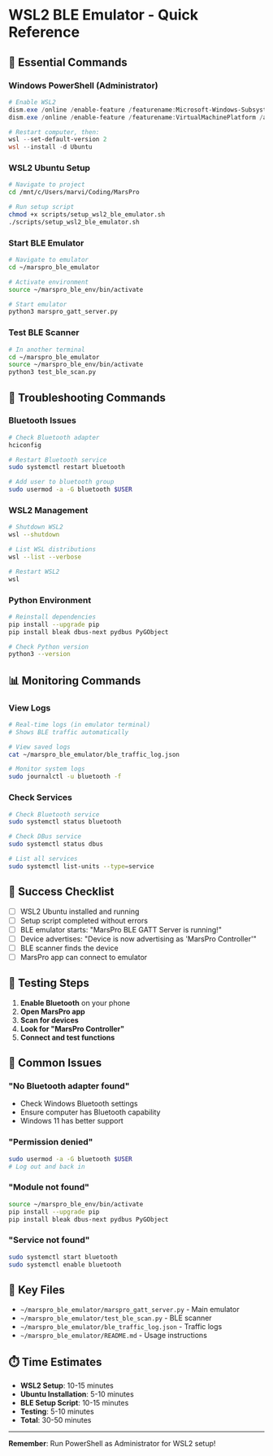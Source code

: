 # WSL2 BLE Emulator - Quick Reference

## 🚀 Essential Commands

### **Windows PowerShell (Administrator)**
```powershell
# Enable WSL2
dism.exe /online /enable-feature /featurename:Microsoft-Windows-Subsystem-Linux /all /norestart
dism.exe /online /enable-feature /featurename:VirtualMachinePlatform /all /norestart

# Restart computer, then:
wsl --set-default-version 2
wsl --install -d Ubuntu
```

### **WSL2 Ubuntu Setup**
```bash
# Navigate to project
cd /mnt/c/Users/marvi/Coding/MarsPro

# Run setup script
chmod +x scripts/setup_wsl2_ble_emulator.sh
./scripts/setup_wsl2_ble_emulator.sh
```

### **Start BLE Emulator**
```bash
# Navigate to emulator
cd ~/marspro_ble_emulator

# Activate environment
source ~/marspro_ble_env/bin/activate

# Start emulator
python3 marspro_gatt_server.py
```

### **Test BLE Scanner**
```bash
# In another terminal
cd ~/marspro_ble_emulator
source ~/marspro_ble_env/bin/activate
python3 test_ble_scan.py
```

## 🔧 Troubleshooting Commands

### **Bluetooth Issues**
```bash
# Check Bluetooth adapter
hciconfig

# Restart Bluetooth service
sudo systemctl restart bluetooth

# Add user to bluetooth group
sudo usermod -a -G bluetooth $USER
```

### **WSL2 Management**
```bash
# Shutdown WSL2
wsl --shutdown

# List WSL distributions
wsl --list --verbose

# Restart WSL2
wsl
```

### **Python Environment**
```bash
# Reinstall dependencies
pip install --upgrade pip
pip install bleak dbus-next pydbus PyGObject

# Check Python version
python3 --version
```

## 📊 Monitoring Commands

### **View Logs**
```bash
# Real-time logs (in emulator terminal)
# Shows BLE traffic automatically

# View saved logs
cat ~/marspro_ble_emulator/ble_traffic_log.json

# Monitor system logs
sudo journalctl -u bluetooth -f
```

### **Check Services**
```bash
# Check Bluetooth service
sudo systemctl status bluetooth

# Check DBus service
sudo systemctl status dbus

# List all services
sudo systemctl list-units --type=service
```

## 🎯 Success Checklist

- [ ] WSL2 Ubuntu installed and running
- [ ] Setup script completed without errors
- [ ] BLE emulator starts: "MarsPro BLE GATT Server is running!"
- [ ] Device advertises: "Device is now advertising as 'MarsPro Controller'"
- [ ] BLE scanner finds the device
- [ ] MarsPro app can connect to emulator

## 📱 Testing Steps

1. **Enable Bluetooth** on your phone
2. **Open MarsPro app**
3. **Scan for devices**
4. **Look for "MarsPro Controller"**
5. **Connect and test functions**

## 🚨 Common Issues

### **"No Bluetooth adapter found"**
- Check Windows Bluetooth settings
- Ensure computer has Bluetooth capability
- Windows 11 has better support

### **"Permission denied"**
```bash
sudo usermod -a -G bluetooth $USER
# Log out and back in
```

### **"Module not found"**
```bash
source ~/marspro_ble_env/bin/activate
pip install --upgrade pip
pip install bleak dbus-next pydbus PyGObject
```

### **"Service not found"**
```bash
sudo systemctl start bluetooth
sudo systemctl enable bluetooth
```

## 📁 Key Files

- `~/marspro_ble_emulator/marspro_gatt_server.py` - Main emulator
- `~/marspro_ble_emulator/test_ble_scan.py` - BLE scanner
- `~/marspro_ble_emulator/ble_traffic_log.json` - Traffic logs
- `~/marspro_ble_emulator/README.md` - Usage instructions

## ⏱️ Time Estimates

- **WSL2 Setup**: 10-15 minutes
- **Ubuntu Installation**: 5-10 minutes
- **BLE Setup Script**: 10-15 minutes
- **Testing**: 5-10 minutes
- **Total**: 30-50 minutes

---

**Remember**: Run PowerShell as Administrator for WSL2 setup! 